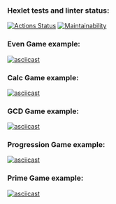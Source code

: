 ### Hexlet tests and linter status:
[![Actions Status](https://github.com/rogatin-av/java-project-61/actions/workflows/hexlet-check.yml/badge.svg)](https://github.com/rogatin-av/java-project-61/actions)
[![Maintainability](https://api.codeclimate.com/v1/badges/90180a17e538456aefc1/maintainability)](https://codeclimate.com/github/rogatin-av/java-project-61/maintainability)
### Even Game example:
[![asciicast](https://asciinema.org/a/sGtTmvlUip5fgUtYCncKBOatr.svg)](https://asciinema.org/a/sGtTmvlUip5fgUtYCncKBOatr)
### Calc Game example:
[![asciicast](https://asciinema.org/a/ISppgD0AbVfCsuPKLmq4Tb9cO.svg)](https://asciinema.org/a/ISppgD0AbVfCsuPKLmq4Tb9cO)
### GCD Game example:
[![asciicast](https://asciinema.org/a/s6r8orzeGG8l9u5D0F4NKhzKm.svg)](https://asciinema.org/a/s6r8orzeGG8l9u5D0F4NKhzKm)
### Progression Game example:
[![asciicast](https://asciinema.org/a/ipPgDIzc2gQvTcvbkFXHdXfOl.svg)](https://asciinema.org/a/ipPgDIzc2gQvTcvbkFXHdXfOl)
### Prime Game example:
[![asciicast](https://asciinema.org/a/BnzgJDKd3MVAtU33nbT9gYccC.svg)](https://asciinema.org/a/BnzgJDKd3MVAtU33nbT9gYccC)
